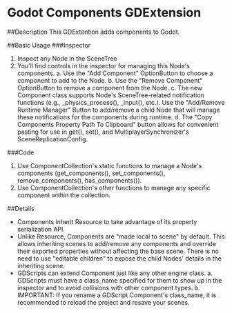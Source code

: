 # Godot Components GDExtension

##Description
This GDExtention adds components to Godot.

##Basic Usage
###Inspector
1. Inspect any Node in the SceneTree
2. You'll find controls in the inspector for managing this Node's components.
	a. Use the "Add Component" OptionButton to choose a component to add to the Node.
	b. Use the "Remove Component" OptionButton to remove a component from the Node.
	c. The new Component class supports Node's SceneTree-related notification functions (e.g., _physics_process(), _input(), etc.). Use the "Add/Remove Runtime Manager" Button to add/remove a child Node that will manage these notifications for the components during runtime.
	d. The "Copy Components Property Path To Clipboard" button allows for convenient pasting for use in get(), set(), and MultiplayerSynchronizer's SceneReplicationConfig.

###Code
1. Use ComponentCollection's static functions to manage a Node's components (get_components(), set_components(), remove_components(), has_components()).
2. Use ComponentCollection's other functions to manage any specific component within the collection.

##Details
- Components inherit Resource to take advantage of its property serialization API.
- Unlike Resource, Components are "made local to scene" by default. This allows inheriting scenes to add/remove any components and override their exported properties without affecting the base scene. There is no need to use "editable children" to expose the child Nodes' details in the inheriting scene.
- GDScripts can extend Component just like any other engine class.
	a. GDScripts must have a class_name specified for them to show up in the inspector and to avoid collisions with other component types.
	b. IMPORTANT: If you rename a GDScript Component's class_name, it is recommended to reload the project and resave your scenes.
